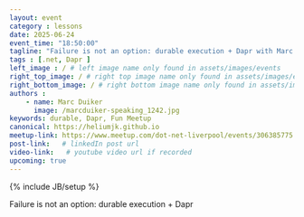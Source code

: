 ```yaml
---
layout: event
category : lessons
date: 2025-06-24
event_time: "18:50:00"
tagline: "Failure is not an option: durable execution + Dapr with Marc Duiker"
tags : [.net, Dapr ]
left_image : / # left image name only found in assets/images/events
right_top_image: / # right top image name only found in assets/images/events
right_bottom_image: / # right bottom image name only found in assets/images/events
authors : 
    - name: Marc Duiker
      image: /marcduiker-speaking_1242.jpg
keywords: durable, Dapr, Fun Meetup
canonical: https://heliumjk.github.io
meetup-link: https://www.meetup.com/dot-net-liverpool/events/306385775
post-link:   # linkedIn post url
video-link:   # youtube video url if recorded
upcoming: true
---
```

{% include JB/setup %}


Failure is not an option: durable execution + Dapr 
